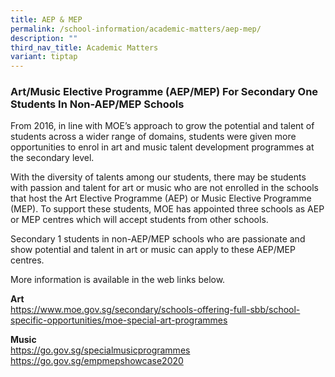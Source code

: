 ```yaml
---
title: AEP & MEP
permalink: /school-information/academic-matters/aep-mep/
description: ""
third_nav_title: Academic Matters
variant: tiptap
---
```

<h3>Art/Music Elective Programme (AEP/MEP) For Secondary One Students In Non-AEP/MEP Schools</h3>
<p>From 2016, in line with MOE’s approach to grow the potential and talent
of students across a wider range of domains, students were given more opportunities
to enrol in art and music talent development programmes at the secondary
level.</p>
<p>With the diversity of talents among our students, there may be students
with passion and talent for art or music who are not enrolled in the schools
that host the Art Elective Programme (AEP) or Music Elective Programme
(MEP). To support these students, MOE has appointed three schools as AEP
or MEP centres which will accept students from other schools.</p>
<p>Secondary 1 students in non-AEP/MEP schools who are passionate and show
potential and talent in art or music can apply to these AEP/MEP centres.</p>
<p>More information is available in the web links below.</p>
<p><strong>Art</strong>
<br><a href="https://www.moe.gov.sg/secondary/schools-offering-full-sbb/school-specific-opportunities/moe-special-art-programmes" rel="noopener noreferrer nofollow" target="_blank">https://www.moe.gov.sg/secondary/schools-offering-full-sbb/school-specific-opportunities/moe-special-art-programmes</a>
</p>
<p><strong>Music</strong>
<br><a href="https://go.gov.sg/specialmusicprogrammes" rel="noopener noreferrer nofollow" target="_blank">https://go.gov.sg/specialmusicprogrammes</a>
<br><a href="https://go.gov.sg/empmepshowcase2020" rel="noopener noreferrer nofollow" target="_blank">https://go.gov.sg/empmepshowcase2020</a>
</p>